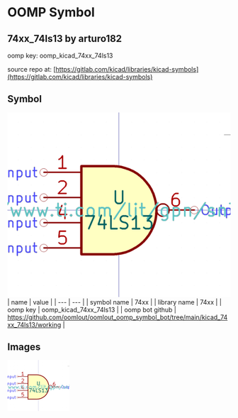 # OOMP Symbol  
## 74xx_74ls13  by arturo182  
  
oomp key: oomp_kicad_74xx_74ls13  
  
source repo at: [https://gitlab.com/kicad/libraries/kicad-symbols](https://gitlab.com/kicad/libraries/kicad-symbols)  
## Symbol  
  
[![working.png](working_600.png)](working.png)  
| name | value | 
| --- | --- | 
| symbol name | 74xx | 
| library name | 74xx | 
| oomp key | oomp_kicad_74xx_74ls13 | 
| oomp bot github | https://github.com/oomlout/oomlout_oomp_symbol_bot/tree/main/kicad_74xx_74ls13/working | 
## Images  
  
[![working.png](working_140.png)](working.png)  
